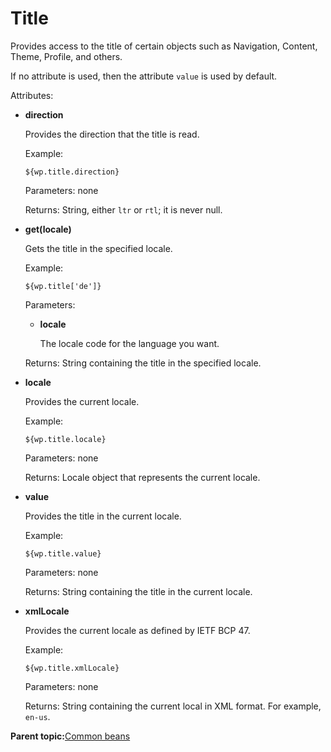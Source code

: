 # Title

Provides access to the title of certain objects such as Navigation, Content, Theme, Profile, and others.

If no attribute is used, then the attribute `value` is used by default.

Attributes:

-   **direction**

    Provides the direction that the title is read.

    Example:

    ```
    ${wp.title.direction}
    ```

    Parameters: none

    Returns: String, either `ltr` or `rtl`; it is never null.

-   **get\(locale\)**

    Gets the title in the specified locale.

    Example:

    ```
    ${wp.title['de']}
    ```

    Parameters:

    -   **locale**

        The locale code for the language you want.

    Returns: String containing the title in the specified locale.

-   **locale**

    Provides the current locale.

    Example:

    ```
    ${wp.title.locale}
    ```

    Parameters: none

    Returns: Locale object that represents the current locale.

-   **value**

    Provides the title in the current locale.

    Example:

    ```
    ${wp.title.value}
    ```

    Parameters: none

    Returns: String containing the title in the current locale.

-   **xmlLocale**

    Provides the current locale as defined by IETF BCP 47.

    Example:

    ```
    ${wp.title.xmlLocale}
    ```

    Parameters: none

    Returns: String containing the current local in XML format. For example, `en-us`.


**Parent topic:**[Common beans](../dev-theme/themeopt_el_bean_common.md)

